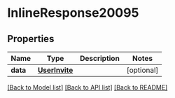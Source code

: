 # InlineResponse20095

## Properties
Name | Type | Description | Notes
------------ | ------------- | ------------- | -------------
**data** | [**UserInvite**](UserInvite.md) |  | [optional] 

[[Back to Model list]](../README.md#documentation-for-models) [[Back to API list]](../README.md#documentation-for-api-endpoints) [[Back to README]](../README.md)


